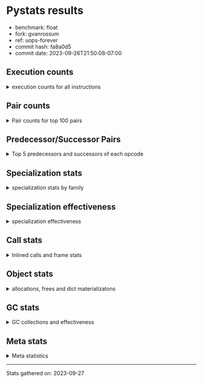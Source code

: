 
# Pystats results

- benchmark: float
- fork: gvanrossum
- ref: uops-forever
- commit hash: fa8a0d5
- commit date: 2023-09-26T21:50:08-07:00

## Execution counts

<details>
<summary> execution counts for all instructions </summary>

|Name | Count | Self | Cumulative | Miss ratio | 
|---|---:|---:|---:|---:|
| LOAD_FAST | 30,068,220 | 16.7% | 16.7% |  |
| STORE_ATTR_SLOT | 18,019,140 | 10.0% | 26.7% |  |
| ENTER_EXECUTOR | 12,009,360 | 6.7% | 33.4% |  |
| BINARY_OP | 12,003,200 | 6.7% | 40.0% |  |
| LOAD_CONST | 12,000,300 | 6.7% | 46.7% |  |
| LOAD_GLOBAL_MODULE | 12,000,280 | 6.7% | 53.3% |  |
| LOAD_FAST_LOAD_FAST | 12,000,180 | 6.7% | 60.0% |  |
| CALL_BUILTIN_O | 12,000,060 | 6.7% | 66.7% |  |
| RETURN_CONST | 12,000,000 | 6.7% | 73.3% |  |
| STORE_FAST | 6,010,140 | 3.3% | 76.6% |  |
| CALL | 6,001,820 | 3.3% | 80.0% |  |
| RESUME_CHECK | 6,000,300 | 3.3% | 83.3% | 0.1% |
| COPY | 6,000,180 | 3.3% | 86.6% |  |
| BINARY_OP_MULTIPLY_FLOAT | 6,000,180 | 3.3% | 90.0% |  |
| POP_TOP | 6,000,120 | 3.3% | 93.3% |  |
| INTERPRETER_EXIT | 6,000,060 | 3.3% | 96.6% |  |
| STORE_SUBSCR_LIST_INT | 6,000,000 | 3.3% | 100.0% |  |
| LOAD_ATTR_SLOT | 38,640 | 0.0% | 100.0% |  |
| POP_JUMP_IF_FALSE | 9,720 | 0.0% | 100.0% |  |
| COMPARE_OP_FLOAT | 9,660 | 0.0% | 100.0% |  |
| RETURN_VALUE | 9,540 | 0.0% | 100.0% |  |
| JUMP_FORWARD | 4,800 | 0.0% | 100.0% |  |
| PUSH_NULL | 300 | 0.0% | 100.0% |  |
| SWAP | 180 | 0.0% | 100.0% |  |
| GET_ITER | 180 | 0.0% | 100.0% |  |
| CALL_PY_EXACT_ARGS | 180 | 0.0% | 100.0% |  |
| LOAD_DEREF | 120 | 0.0% | 100.0% |  |
| LOAD_ATTR_METHOD_NO_DICT | 120 | 0.0% | 100.0% |  |
| FOR_ITER_LIST | 120 | 0.0% | 100.0% |  |
| BINARY_OP_ADD_FLOAT | 120 | 0.0% | 100.0% |  |
| LOAD_GLOBAL | 100 | 0.0% | 100.0% |  |
| LOAD_ATTR_MODULE | 100 | 0.0% | 100.0% |  |
| NOP | 60 | 0.0% | 100.0% |  |
| LOAD_GLOBAL_BUILTIN | 60 | 0.0% | 100.0% |  |
| LOAD_ATTR | 60 | 0.0% | 100.0% |  |
| FOR_ITER_RANGE | 60 | 0.0% | 100.0% |  |
| COPY_FREE_VARS | 60 | 0.0% | 100.0% |  |
| COMPARE_OP_INT | 60 | 0.0% | 100.0% |  |
| CALL_FUNCTION_EX | 60 | 0.0% | 100.0% |  |
| CALL_BUILTIN_CLASS | 60 | 0.0% | 100.0% |  |
| BUILD_LIST | 60 | 0.0% | 100.0% |  |
| BINARY_SUBSCR_LIST_INT | 60 | 0.0% | 100.0% |  |
| BINARY_SLICE | 60 | 0.0% | 100.0% |  |
| BINARY_OP_SUBTRACT_FLOAT | 60 | 0.0% | 100.0% |  |
| COMPARE_OP | 20 | 0.0% | 100.0% |  |
| BINARY_SUBSCR | 20 | 0.0% | 100.0% |  |


</details>

## Pair counts

<details>
<summary> Pair counts for top 100 pairs </summary>

|Pair | Count | Self | Cumulative | 
|---|---:|---:|---:|
| LOAD_FAST STORE_ATTR_SLOT | 18,018,960 | 10.0% | 10.0% |
| LOAD_GLOBAL_MODULE LOAD_FAST | 12,000,120 | 6.7% | 16.7% |
| LOAD_FAST CALL_BUILTIN_O | 12,000,000 | 6.7% | 23.3% |
| LOAD_CONST BINARY_OP | 12,000,000 | 6.7% | 30.0% |
| BINARY_OP LOAD_FAST | 12,000,000 | 6.7% | 36.6% |
| LOAD_FAST_LOAD_FAST BINARY_OP_MULTIPLY_FLOAT | 6,000,180 | 3.3% | 40.0% |
| STORE_FAST LOAD_GLOBAL_MODULE | 6,000,120 | 3.3% | 43.3% |
| STORE_ATTR_SLOT RETURN_CONST | 6,000,060 | 3.3% | 46.6% |
| CACHE RESUME_CHECK | 6,000,060 | 3.3% | 50.0% |
| RESUME_CHECK LOAD_GLOBAL_MODULE | 6,000,040 | 3.3% | 53.3% |
| STORE_SUBSCR_LIST_INT ENTER_EXECUTOR | 6,000,000 | 3.3% | 56.6% |
| STORE_ATTR_SLOT STORE_FAST | 6,000,000 | 3.3% | 59.9% |
| STORE_ATTR_SLOT LOAD_FAST_LOAD_FAST | 6,000,000 | 3.3% | 63.3% |
| RETURN_CONST POP_TOP | 6,000,000 | 3.3% | 66.6% |
| RETURN_CONST INTERPRETER_EXIT | 6,000,000 | 3.3% | 69.9% |
| POP_TOP ENTER_EXECUTOR | 6,000,000 | 3.3% | 73.3% |
| LOAD_FAST_LOAD_FAST STORE_SUBSCR_LIST_INT | 6,000,000 | 3.3% | 76.6% |
| COPY LOAD_FAST | 6,000,000 | 3.3% | 79.9% |
| CALL_BUILTIN_O LOAD_CONST | 6,000,000 | 3.3% | 83.3% |
| CALL_BUILTIN_O COPY | 6,000,000 | 3.3% | 86.6% |
| CALL LOAD_FAST_LOAD_FAST | 6,000,000 | 3.3% | 89.9% |
| BINARY_OP_MULTIPLY_FLOAT LOAD_CONST | 6,000,000 | 3.3% | 93.2% |
| ENTER_EXECUTOR RETURN_CONST | 5,999,940 | 3.3% | 96.6% |
| ENTER_EXECUTOR CALL | 5,999,940 | 3.3% | 99.9% |
| LOAD_FAST LOAD_ATTR_SLOT | 38,460 | 0.0% | 99.9% |
| LOAD_ATTR_SLOT LOAD_FAST | 24,000 | 0.0% | 99.9% |
| STORE_ATTR_SLOT LOAD_FAST | 19,080 | 0.0% | 100.0% |
| POP_JUMP_IF_FALSE LOAD_FAST | 9,720 | 0.0% | 100.0% |
| LOAD_ATTR_SLOT COMPARE_OP_FLOAT | 9,660 | 0.0% | 100.0% |
| COMPARE_OP_FLOAT POP_JUMP_IF_FALSE | 9,660 | 0.0% | 100.0% |
| LOAD_FAST RETURN_VALUE | 9,480 | 0.0% | 100.0% |
| ENTER_EXECUTOR LOAD_FAST | 9,420 | 0.0% | 100.0% |
| STORE_FAST ENTER_EXECUTOR | 9,360 | 0.0% | 100.0% |
| RETURN_VALUE STORE_FAST | 9,360 | 0.0% | 100.0% |
| LOAD_ATTR_SLOT JUMP_FORWARD | 4,800 | 0.0% | 100.0% |
| JUMP_FORWARD LOAD_FAST | 4,800 | 0.0% | 100.0% |
| BINARY_OP BINARY_OP | 2,940 | 0.0% | 100.0% |
| CALL CALL | 1,540 | 0.0% | 100.0% |
| STORE_FAST LOAD_FAST | 540 | 0.0% | 100.0% |
| LOAD_FAST BINARY_OP | 260 | 0.0% | 100.0% |
| PUSH_NULL CALL | 240 | 0.0% | 100.0% |
| SWAP STORE_ATTR_SLOT | 180 | 0.0% | 100.0% |
| RESUME_CHECK LOAD_FAST | 180 | 0.0% | 100.0% |
| LOAD_FAST PUSH_NULL | 180 | 0.0% | 100.0% |
| LOAD_FAST LOAD_CONST | 180 | 0.0% | 100.0% |
| LOAD_FAST COPY | 180 | 0.0% | 100.0% |
| LOAD_ATTR_SLOT STORE_FAST | 180 | 0.0% | 100.0% |
| COPY LOAD_ATTR_SLOT | 180 | 0.0% | 100.0% |
| CALL_PY_EXACT_ARGS RESUME_CHECK | 180 | 0.0% | 100.0% |
| BINARY_OP SWAP | 180 | 0.0% | 100.0% |
| LOAD_FAST LOAD_ATTR_METHOD_NO_DICT | 120 | 0.0% | 100.0% |
| GET_ITER FOR_ITER_LIST | 120 | 0.0% | 100.0% |
| FOR_ITER_LIST STORE_FAST | 120 | 0.0% | 100.0% |
| CALL POP_TOP | 120 | 0.0% | 100.0% |
| BINARY_OP_MULTIPLY_FLOAT BINARY_OP_ADD_FLOAT | 120 | 0.0% | 100.0% |
| LOAD_FAST CALL_PY_EXACT_ARGS | 100 | 0.0% | 100.0% |
| LOAD_FAST CALL | 100 | 0.0% | 100.0% |
| STORE_FAST LOAD_DEREF | 60 | 0.0% | 100.0% |
| RETURN_VALUE RETURN_VALUE | 60 | 0.0% | 100.0% |
| RETURN_VALUE INTERPRETER_EXIT | 60 | 0.0% | 100.0% |
| RESUME_CHECK LOAD_CONST | 60 | 0.0% | 100.0% |
| PUSH_NULL LOAD_FAST | 60 | 0.0% | 100.0% |
| POP_TOP NOP | 60 | 0.0% | 100.0% |
| POP_TOP LOAD_FAST | 60 | 0.0% | 100.0% |
| NOP LOAD_DEREF | 60 | 0.0% | 100.0% |
| LOAD_GLOBAL_MODULE LOAD_FAST_LOAD_FAST | 60 | 0.0% | 100.0% |
| LOAD_GLOBAL_MODULE LOAD_ATTR_MODULE | 60 | 0.0% | 100.0% |
| LOAD_GLOBAL_BUILTIN LOAD_FAST | 60 | 0.0% | 100.0% |
| LOAD_GLOBAL LOAD_GLOBAL_MODULE | 60 | 0.0% | 100.0% |
| LOAD_FAST GET_ITER | 60 | 0.0% | 100.0% |
| LOAD_FAST CALL_FUNCTION_EX | 60 | 0.0% | 100.0% |
| LOAD_DEREF STORE_FAST | 60 | 0.0% | 100.0% |
| LOAD_DEREF PUSH_NULL | 60 | 0.0% | 100.0% |
| LOAD_CONST LOAD_CONST | 60 | 0.0% | 100.0% |
| LOAD_CONST BUILD_LIST | 60 | 0.0% | 100.0% |
| LOAD_CONST BINARY_SLICE | 60 | 0.0% | 100.0% |
| LOAD_ATTR_MODULE STORE_FAST | 60 | 0.0% | 100.0% |
| LOAD_ATTR_METHOD_NO_DICT LOAD_FAST | 60 | 0.0% | 100.0% |
| LOAD_ATTR_METHOD_NO_DICT CALL_PY_EXACT_ARGS | 60 | 0.0% | 100.0% |
| GET_ITER FOR_ITER_RANGE | 60 | 0.0% | 100.0% |
| FOR_ITER_RANGE STORE_FAST | 60 | 0.0% | 100.0% |
| COPY_FREE_VARS RESUME_CHECK | 60 | 0.0% | 100.0% |
| COMPARE_OP_INT POP_JUMP_IF_FALSE | 60 | 0.0% | 100.0% |
| CALL_FUNCTION_EX COPY_FREE_VARS | 60 | 0.0% | 100.0% |
| CALL_BUILTIN_O STORE_FAST | 60 | 0.0% | 100.0% |
| CALL_BUILTIN_CLASS GET_ITER | 60 | 0.0% | 100.0% |
| CALL STORE_FAST | 60 | 0.0% | 100.0% |
| CALL LOAD_FAST | 60 | 0.0% | 100.0% |
| BUILD_LIST LOAD_FAST | 60 | 0.0% | 100.0% |
| BINARY_SUBSCR_LIST_INT STORE_FAST | 60 | 0.0% | 100.0% |
| BINARY_SLICE GET_ITER | 60 | 0.0% | 100.0% |
| BINARY_OP_SUBTRACT_FLOAT STORE_FAST | 60 | 0.0% | 100.0% |
| BINARY_OP_MULTIPLY_FLOAT LOAD_FAST_LOAD_FAST | 60 | 0.0% | 100.0% |
| BINARY_OP_ADD_FLOAT LOAD_FAST_LOAD_FAST | 60 | 0.0% | 100.0% |
| BINARY_OP_ADD_FLOAT CALL_BUILTIN_O | 60 | 0.0% | 100.0% |
| BINARY_OP STORE_FAST | 60 | 0.0% | 100.0% |
| STORE_FAST LOAD_GLOBAL_BUILTIN | 40 | 0.0% | 100.0% |
| RETURN_VALUE LOAD_GLOBAL | 40 | 0.0% | 100.0% |
| LOAD_GLOBAL_MODULE LOAD_ATTR | 40 | 0.0% | 100.0% |
| LOAD_FAST CALL_BUILTIN_CLASS | 40 | 0.0% | 100.0% |


</details>

## Predecessor/Successor Pairs

<details>
<summary> Top 5 predecessors and successors of each opcode </summary>

### BINARY_SLICE

<details>
<summary> Successors and predecessors for BINARY_SLICE </summary>

|Predecessors | Count | Percentage | 
|---|---:|---:|
| LOAD_CONST | 60 | 100.0% |

|Successors | Count | Percentage | 
|---|---:|---:|
| GET_ITER | 60 | 100.0% |


</details>

### CACHE

<details>
<summary> Successors and predecessors for CACHE </summary>

|Predecessors | Count | Percentage | 
|---|---:|---:|

|Successors | Count | Percentage | 
|---|---:|---:|
| RESUME_CHECK | 6,000,060 | 100.0% |


</details>

### BINARY_SUBSCR

<details>
<summary> Successors and predecessors for BINARY_SUBSCR </summary>

|Predecessors | Count | Percentage | 
|---|---:|---:|
| LOAD_CONST | 20 | 100.0% |

|Successors | Count | Percentage | 
|---|---:|---:|
| BINARY_SUBSCR_LIST_INT | 20 | 100.0% |


</details>

### GET_ITER

<details>
<summary> Successors and predecessors for GET_ITER </summary>

|Predecessors | Count | Percentage | 
|---|---:|---:|
| LOAD_FAST | 60 | 33.3% |
| CALL_BUILTIN_CLASS | 60 | 33.3% |
| BINARY_SLICE | 60 | 33.3% |

|Successors | Count | Percentage | 
|---|---:|---:|
| FOR_ITER_LIST | 120 | 66.7% |
| FOR_ITER_RANGE | 60 | 33.3% |


</details>

### INTERPRETER_EXIT

<details>
<summary> Successors and predecessors for INTERPRETER_EXIT </summary>

|Predecessors | Count | Percentage | 
|---|---:|---:|
| RETURN_CONST | 6,000,000 | 100.0% |
| RETURN_VALUE | 60 | 0.0% |

|Successors | Count | Percentage | 
|---|---:|---:|


</details>

### NOP

<details>
<summary> Successors and predecessors for NOP </summary>

|Predecessors | Count | Percentage | 
|---|---:|---:|
| POP_TOP | 60 | 100.0% |

|Successors | Count | Percentage | 
|---|---:|---:|
| LOAD_DEREF | 60 | 100.0% |


</details>

### POP_TOP

<details>
<summary> Successors and predecessors for POP_TOP </summary>

|Predecessors | Count | Percentage | 
|---|---:|---:|
| RETURN_CONST | 6,000,000 | 100.0% |
| CALL | 120 | 0.0% |

|Successors | Count | Percentage | 
|---|---:|---:|
| ENTER_EXECUTOR | 6,000,000 | 100.0% |
| NOP | 60 | 0.0% |
| LOAD_FAST | 60 | 0.0% |


</details>

### PUSH_NULL

<details>
<summary> Successors and predecessors for PUSH_NULL </summary>

|Predecessors | Count | Percentage | 
|---|---:|---:|
| LOAD_FAST | 180 | 60.0% |
| LOAD_DEREF | 60 | 20.0% |
| LOAD_ATTR_MODULE | 40 | 13.3% |
| LOAD_ATTR | 20 | 6.7% |

|Successors | Count | Percentage | 
|---|---:|---:|
| CALL | 240 | 80.0% |
| LOAD_FAST | 60 | 20.0% |


</details>

### RETURN_VALUE

<details>
<summary> Successors and predecessors for RETURN_VALUE </summary>

|Predecessors | Count | Percentage | 
|---|---:|---:|
| LOAD_FAST | 9,480 | 99.4% |
| RETURN_VALUE | 60 | 0.6% |

|Successors | Count | Percentage | 
|---|---:|---:|
| STORE_FAST | 9,360 | 98.1% |
| RETURN_VALUE | 60 | 0.6% |
| INTERPRETER_EXIT | 60 | 0.6% |
| LOAD_GLOBAL | 40 | 0.4% |
| LOAD_GLOBAL_MODULE | 20 | 0.2% |


</details>

### BINARY_OP

<details>
<summary> Successors and predecessors for BINARY_OP </summary>

|Predecessors | Count | Percentage | 
|---|---:|---:|
| LOAD_CONST | 12,000,000 | 100.0% |
| BINARY_OP | 2,940 | 0.0% |
| LOAD_FAST | 260 | 0.0% |

|Successors | Count | Percentage | 
|---|---:|---:|
| LOAD_FAST | 12,000,000 | 100.0% |
| BINARY_OP | 2,940 | 0.0% |
| SWAP | 180 | 0.0% |
| STORE_FAST | 60 | 0.0% |
| BINARY_OP_SUBTRACT_FLOAT | 20 | 0.0% |


</details>

### BUILD_LIST

<details>
<summary> Successors and predecessors for BUILD_LIST </summary>

|Predecessors | Count | Percentage | 
|---|---:|---:|
| LOAD_CONST | 60 | 100.0% |

|Successors | Count | Percentage | 
|---|---:|---:|
| LOAD_FAST | 60 | 100.0% |


</details>

### CALL

<details>
<summary> Successors and predecessors for CALL </summary>

|Predecessors | Count | Percentage | 
|---|---:|---:|
| ENTER_EXECUTOR | 5,999,940 | 100.0% |
| CALL | 1,540 | 0.0% |
| PUSH_NULL | 240 | 0.0% |
| LOAD_FAST | 100 | 0.0% |

|Successors | Count | Percentage | 
|---|---:|---:|
| LOAD_FAST_LOAD_FAST | 6,000,000 | 100.0% |
| CALL | 1,540 | 0.0% |
| POP_TOP | 120 | 0.0% |
| STORE_FAST | 60 | 0.0% |
| LOAD_FAST | 60 | 0.0% |


</details>

### CALL_FUNCTION_EX

<details>
<summary> Successors and predecessors for CALL_FUNCTION_EX </summary>

|Predecessors | Count | Percentage | 
|---|---:|---:|
| LOAD_FAST | 60 | 100.0% |

|Successors | Count | Percentage | 
|---|---:|---:|
| COPY_FREE_VARS | 60 | 100.0% |


</details>

### COMPARE_OP

<details>
<summary> Successors and predecessors for COMPARE_OP </summary>

|Predecessors | Count | Percentage | 
|---|---:|---:|
| LOAD_CONST | 20 | 100.0% |

|Successors | Count | Percentage | 
|---|---:|---:|
| COMPARE_OP_INT | 20 | 100.0% |


</details>

### COPY

<details>
<summary> Successors and predecessors for COPY </summary>

|Predecessors | Count | Percentage | 
|---|---:|---:|
| CALL_BUILTIN_O | 6,000,000 | 100.0% |
| LOAD_FAST | 180 | 0.0% |

|Successors | Count | Percentage | 
|---|---:|---:|
| LOAD_FAST | 6,000,000 | 100.0% |
| LOAD_ATTR_SLOT | 180 | 0.0% |


</details>

### COPY_FREE_VARS

<details>
<summary> Successors and predecessors for COPY_FREE_VARS </summary>

|Predecessors | Count | Percentage | 
|---|---:|---:|
| CALL_FUNCTION_EX | 60 | 100.0% |

|Successors | Count | Percentage | 
|---|---:|---:|
| RESUME_CHECK | 60 | 100.0% |


</details>

### ENTER_EXECUTOR

<details>
<summary> Successors and predecessors for ENTER_EXECUTOR </summary>

|Predecessors | Count | Percentage | 
|---|---:|---:|
| STORE_SUBSCR_LIST_INT | 6,000,000 | 50.0% |
| POP_TOP | 6,000,000 | 50.0% |
| STORE_FAST | 9,360 | 0.1% |

|Successors | Count | Percentage | 
|---|---:|---:|
| RETURN_CONST | 5,999,940 | 50.0% |
| CALL | 5,999,940 | 50.0% |
| LOAD_FAST | 9,420 | 0.1% |
| LOAD_GLOBAL_MODULE | 40 | 0.0% |
| LOAD_GLOBAL | 20 | 0.0% |


</details>

### JUMP_FORWARD

<details>
<summary> Successors and predecessors for JUMP_FORWARD </summary>

|Predecessors | Count | Percentage | 
|---|---:|---:|
| LOAD_ATTR_SLOT | 4,800 | 100.0% |

|Successors | Count | Percentage | 
|---|---:|---:|
| LOAD_FAST | 4,800 | 100.0% |


</details>

### LOAD_ATTR

<details>
<summary> Successors and predecessors for LOAD_ATTR </summary>

|Predecessors | Count | Percentage | 
|---|---:|---:|
| LOAD_GLOBAL_MODULE | 40 | 66.7% |
| LOAD_GLOBAL | 20 | 33.3% |

|Successors | Count | Percentage | 
|---|---:|---:|
| LOAD_ATTR_MODULE | 40 | 66.7% |
| PUSH_NULL | 20 | 33.3% |


</details>

### LOAD_CONST

<details>
<summary> Successors and predecessors for LOAD_CONST </summary>

|Predecessors | Count | Percentage | 
|---|---:|---:|
| CALL_BUILTIN_O | 6,000,000 | 50.0% |
| BINARY_OP_MULTIPLY_FLOAT | 6,000,000 | 50.0% |
| LOAD_FAST | 180 | 0.0% |
| RESUME_CHECK | 60 | 0.0% |
| LOAD_CONST | 60 | 0.0% |

|Successors | Count | Percentage | 
|---|---:|---:|
| BINARY_OP | 12,000,000 | 100.0% |
| LOAD_CONST | 60 | 0.0% |
| BUILD_LIST | 60 | 0.0% |
| BINARY_SLICE | 60 | 0.0% |
| COMPARE_OP_INT | 40 | 0.0% |


</details>

### LOAD_DEREF

<details>
<summary> Successors and predecessors for LOAD_DEREF </summary>

|Predecessors | Count | Percentage | 
|---|---:|---:|
| STORE_FAST | 60 | 50.0% |
| NOP | 60 | 50.0% |

|Successors | Count | Percentage | 
|---|---:|---:|
| STORE_FAST | 60 | 50.0% |
| PUSH_NULL | 60 | 50.0% |


</details>

### LOAD_FAST

<details>
<summary> Successors and predecessors for LOAD_FAST </summary>

|Predecessors | Count | Percentage | 
|---|---:|---:|
| LOAD_GLOBAL_MODULE | 12,000,120 | 39.9% |
| BINARY_OP | 12,000,000 | 39.9% |
| COPY | 6,000,000 | 20.0% |
| LOAD_ATTR_SLOT | 24,000 | 0.1% |
| STORE_ATTR_SLOT | 19,080 | 0.1% |

|Successors | Count | Percentage | 
|---|---:|---:|
| STORE_ATTR_SLOT | 18,018,960 | 59.9% |
| CALL_BUILTIN_O | 12,000,000 | 39.9% |
| LOAD_ATTR_SLOT | 38,460 | 0.1% |
| RETURN_VALUE | 9,480 | 0.0% |
| BINARY_OP | 260 | 0.0% |


</details>

### LOAD_FAST_LOAD_FAST

<details>
<summary> Successors and predecessors for LOAD_FAST_LOAD_FAST </summary>

|Predecessors | Count | Percentage | 
|---|---:|---:|
| STORE_ATTR_SLOT | 6,000,000 | 50.0% |
| CALL | 6,000,000 | 50.0% |
| LOAD_GLOBAL_MODULE | 60 | 0.0% |
| BINARY_OP_MULTIPLY_FLOAT | 60 | 0.0% |
| BINARY_OP_ADD_FLOAT | 60 | 0.0% |

|Successors | Count | Percentage | 
|---|---:|---:|
| BINARY_OP_MULTIPLY_FLOAT | 6,000,180 | 50.0% |
| STORE_SUBSCR_LIST_INT | 6,000,000 | 50.0% |


</details>

### LOAD_GLOBAL

<details>
<summary> Successors and predecessors for LOAD_GLOBAL </summary>

|Predecessors | Count | Percentage | 
|---|---:|---:|
| RETURN_VALUE | 40 | 40.0% |
| STORE_FAST | 20 | 20.0% |
| RESUME_CHECK | 20 | 20.0% |
| ENTER_EXECUTOR | 20 | 20.0% |

|Successors | Count | Percentage | 
|---|---:|---:|
| LOAD_GLOBAL_MODULE | 60 | 60.0% |
| LOAD_GLOBAL_BUILTIN | 20 | 20.0% |
| LOAD_ATTR | 20 | 20.0% |


</details>

### POP_JUMP_IF_FALSE

<details>
<summary> Successors and predecessors for POP_JUMP_IF_FALSE </summary>

|Predecessors | Count | Percentage | 
|---|---:|---:|
| COMPARE_OP_FLOAT | 9,660 | 99.4% |
| COMPARE_OP_INT | 60 | 0.6% |

|Successors | Count | Percentage | 
|---|---:|---:|
| LOAD_FAST | 9,720 | 100.0% |


</details>

### RETURN_CONST

<details>
<summary> Successors and predecessors for RETURN_CONST </summary>

|Predecessors | Count | Percentage | 
|---|---:|---:|
| STORE_ATTR_SLOT | 6,000,060 | 50.0% |
| ENTER_EXECUTOR | 5,999,940 | 50.0% |

|Successors | Count | Percentage | 
|---|---:|---:|
| POP_TOP | 6,000,000 | 50.0% |
| INTERPRETER_EXIT | 6,000,000 | 50.0% |


</details>

### STORE_FAST

<details>
<summary> Successors and predecessors for STORE_FAST </summary>

|Predecessors | Count | Percentage | 
|---|---:|---:|
| STORE_ATTR_SLOT | 6,000,000 | 99.8% |
| RETURN_VALUE | 9,360 | 0.2% |
| LOAD_ATTR_SLOT | 180 | 0.0% |
| FOR_ITER_LIST | 120 | 0.0% |
| LOAD_DEREF | 60 | 0.0% |

|Successors | Count | Percentage | 
|---|---:|---:|
| LOAD_GLOBAL_MODULE | 6,000,120 | 99.8% |
| ENTER_EXECUTOR | 9,360 | 0.2% |
| LOAD_FAST | 540 | 0.0% |
| LOAD_DEREF | 60 | 0.0% |
| LOAD_GLOBAL_BUILTIN | 40 | 0.0% |


</details>

### SWAP

<details>
<summary> Successors and predecessors for SWAP </summary>

|Predecessors | Count | Percentage | 
|---|---:|---:|
| BINARY_OP | 180 | 100.0% |

|Successors | Count | Percentage | 
|---|---:|---:|
| STORE_ATTR_SLOT | 180 | 100.0% |


</details>

### BINARY_OP_ADD_FLOAT

<details>
<summary> Successors and predecessors for BINARY_OP_ADD_FLOAT </summary>

|Predecessors | Count | Percentage | 
|---|---:|---:|
| BINARY_OP_MULTIPLY_FLOAT | 120 | 100.0% |

|Successors | Count | Percentage | 
|---|---:|---:|
| LOAD_FAST_LOAD_FAST | 60 | 50.0% |
| CALL_BUILTIN_O | 60 | 50.0% |


</details>

### BINARY_OP_MULTIPLY_FLOAT

<details>
<summary> Successors and predecessors for BINARY_OP_MULTIPLY_FLOAT </summary>

|Predecessors | Count | Percentage | 
|---|---:|---:|
| LOAD_FAST_LOAD_FAST | 6,000,180 | 100.0% |

|Successors | Count | Percentage | 
|---|---:|---:|
| LOAD_CONST | 6,000,000 | 100.0% |
| BINARY_OP_ADD_FLOAT | 120 | 0.0% |
| LOAD_FAST_LOAD_FAST | 60 | 0.0% |


</details>

### BINARY_OP_SUBTRACT_FLOAT

<details>
<summary> Successors and predecessors for BINARY_OP_SUBTRACT_FLOAT </summary>

|Predecessors | Count | Percentage | 
|---|---:|---:|
| LOAD_FAST | 40 | 66.7% |
| BINARY_OP | 20 | 33.3% |

|Successors | Count | Percentage | 
|---|---:|---:|
| STORE_FAST | 60 | 100.0% |


</details>

### BINARY_SUBSCR_LIST_INT

<details>
<summary> Successors and predecessors for BINARY_SUBSCR_LIST_INT </summary>

|Predecessors | Count | Percentage | 
|---|---:|---:|
| LOAD_CONST | 40 | 66.7% |
| BINARY_SUBSCR | 20 | 33.3% |

|Successors | Count | Percentage | 
|---|---:|---:|
| STORE_FAST | 60 | 100.0% |


</details>

### CALL_BUILTIN_CLASS

<details>
<summary> Successors and predecessors for CALL_BUILTIN_CLASS </summary>

|Predecessors | Count | Percentage | 
|---|---:|---:|
| LOAD_FAST | 40 | 66.7% |
| CALL | 20 | 33.3% |

|Successors | Count | Percentage | 
|---|---:|---:|
| GET_ITER | 60 | 100.0% |


</details>

### CALL_BUILTIN_O

<details>
<summary> Successors and predecessors for CALL_BUILTIN_O </summary>

|Predecessors | Count | Percentage | 
|---|---:|---:|
| LOAD_FAST | 12,000,000 | 100.0% |
| BINARY_OP_ADD_FLOAT | 60 | 0.0% |

|Successors | Count | Percentage | 
|---|---:|---:|
| LOAD_CONST | 6,000,000 | 50.0% |
| COPY | 6,000,000 | 50.0% |
| STORE_FAST | 60 | 0.0% |


</details>

### CALL_PY_EXACT_ARGS

<details>
<summary> Successors and predecessors for CALL_PY_EXACT_ARGS </summary>

|Predecessors | Count | Percentage | 
|---|---:|---:|
| LOAD_FAST | 100 | 55.6% |
| LOAD_ATTR_METHOD_NO_DICT | 60 | 33.3% |
| CALL | 20 | 11.1% |

|Successors | Count | Percentage | 
|---|---:|---:|
| RESUME_CHECK | 180 | 100.0% |


</details>

### COMPARE_OP_FLOAT

<details>
<summary> Successors and predecessors for COMPARE_OP_FLOAT </summary>

|Predecessors | Count | Percentage | 
|---|---:|---:|
| LOAD_ATTR_SLOT | 9,660 | 100.0% |

|Successors | Count | Percentage | 
|---|---:|---:|
| POP_JUMP_IF_FALSE | 9,660 | 100.0% |


</details>

### COMPARE_OP_INT

<details>
<summary> Successors and predecessors for COMPARE_OP_INT </summary>

|Predecessors | Count | Percentage | 
|---|---:|---:|
| LOAD_CONST | 40 | 66.7% |
| COMPARE_OP | 20 | 33.3% |

|Successors | Count | Percentage | 
|---|---:|---:|
| POP_JUMP_IF_FALSE | 60 | 100.0% |


</details>

### FOR_ITER_LIST

<details>
<summary> Successors and predecessors for FOR_ITER_LIST </summary>

|Predecessors | Count | Percentage | 
|---|---:|---:|
| GET_ITER | 120 | 100.0% |

|Successors | Count | Percentage | 
|---|---:|---:|
| STORE_FAST | 120 | 100.0% |


</details>

### FOR_ITER_RANGE

<details>
<summary> Successors and predecessors for FOR_ITER_RANGE </summary>

|Predecessors | Count | Percentage | 
|---|---:|---:|
| GET_ITER | 60 | 100.0% |

|Successors | Count | Percentage | 
|---|---:|---:|
| STORE_FAST | 60 | 100.0% |


</details>

### LOAD_ATTR_METHOD_NO_DICT

<details>
<summary> Successors and predecessors for LOAD_ATTR_METHOD_NO_DICT </summary>

|Predecessors | Count | Percentage | 
|---|---:|---:|
| LOAD_FAST | 120 | 100.0% |

|Successors | Count | Percentage | 
|---|---:|---:|
| LOAD_FAST | 60 | 50.0% |
| CALL_PY_EXACT_ARGS | 60 | 50.0% |


</details>

### LOAD_ATTR_MODULE

<details>
<summary> Successors and predecessors for LOAD_ATTR_MODULE </summary>

|Predecessors | Count | Percentage | 
|---|---:|---:|
| LOAD_GLOBAL_MODULE | 60 | 60.0% |
| LOAD_ATTR | 40 | 40.0% |

|Successors | Count | Percentage | 
|---|---:|---:|
| STORE_FAST | 60 | 60.0% |
| PUSH_NULL | 40 | 40.0% |


</details>

### LOAD_ATTR_SLOT

<details>
<summary> Successors and predecessors for LOAD_ATTR_SLOT </summary>

|Predecessors | Count | Percentage | 
|---|---:|---:|
| LOAD_FAST | 38,460 | 99.5% |
| COPY | 180 | 0.5% |

|Successors | Count | Percentage | 
|---|---:|---:|
| LOAD_FAST | 24,000 | 62.1% |
| COMPARE_OP_FLOAT | 9,660 | 25.0% |
| JUMP_FORWARD | 4,800 | 12.4% |
| STORE_FAST | 180 | 0.5% |


</details>

### LOAD_GLOBAL_BUILTIN

<details>
<summary> Successors and predecessors for LOAD_GLOBAL_BUILTIN </summary>

|Predecessors | Count | Percentage | 
|---|---:|---:|
| STORE_FAST | 40 | 66.7% |
| LOAD_GLOBAL | 20 | 33.3% |

|Successors | Count | Percentage | 
|---|---:|---:|
| LOAD_FAST | 60 | 100.0% |


</details>

### LOAD_GLOBAL_MODULE

<details>
<summary> Successors and predecessors for LOAD_GLOBAL_MODULE </summary>

|Predecessors | Count | Percentage | 
|---|---:|---:|
| STORE_FAST | 6,000,120 | 50.0% |
| RESUME_CHECK | 6,000,040 | 50.0% |
| LOAD_GLOBAL | 60 | 0.0% |
| ENTER_EXECUTOR | 40 | 0.0% |
| RETURN_VALUE | 20 | 0.0% |

|Successors | Count | Percentage | 
|---|---:|---:|
| LOAD_FAST | 12,000,120 | 100.0% |
| LOAD_FAST_LOAD_FAST | 60 | 0.0% |
| LOAD_ATTR_MODULE | 60 | 0.0% |
| LOAD_ATTR | 40 | 0.0% |


</details>

### RESUME_CHECK

<details>
<summary> Successors and predecessors for RESUME_CHECK </summary>

|Predecessors | Count | Percentage | 
|---|---:|---:|
| CACHE | 6,000,060 | 100.0% |
| CALL_PY_EXACT_ARGS | 180 | 0.0% |
| COPY_FREE_VARS | 60 | 0.0% |

|Successors | Count | Percentage | 
|---|---:|---:|
| LOAD_GLOBAL_MODULE | 6,000,040 | 100.0% |
| LOAD_FAST | 180 | 0.0% |
| LOAD_CONST | 60 | 0.0% |
| LOAD_GLOBAL | 20 | 0.0% |


</details>

### STORE_ATTR_SLOT

<details>
<summary> Successors and predecessors for STORE_ATTR_SLOT </summary>

|Predecessors | Count | Percentage | 
|---|---:|---:|
| LOAD_FAST | 18,018,960 | 100.0% |
| SWAP | 180 | 0.0% |

|Successors | Count | Percentage | 
|---|---:|---:|
| RETURN_CONST | 6,000,060 | 33.3% |
| STORE_FAST | 6,000,000 | 33.3% |
| LOAD_FAST_LOAD_FAST | 6,000,000 | 33.3% |
| LOAD_FAST | 19,080 | 0.1% |


</details>

### STORE_SUBSCR_LIST_INT

<details>
<summary> Successors and predecessors for STORE_SUBSCR_LIST_INT </summary>

|Predecessors | Count | Percentage | 
|---|---:|---:|
| LOAD_FAST_LOAD_FAST | 6,000,000 | 100.0% |

|Successors | Count | Percentage | 
|---|---:|---:|
| ENTER_EXECUTOR | 6,000,000 | 100.0% |


</details>


</details>

## Specialization stats

<details>
<summary> specialization stats by family </summary>

### BINARY_SLICE

<details>
<summary> specialization stats for BINARY_SLICE family </summary>

|Kind | Count | Ratio | 
|---|---|---|


</details>

### BINARY_SUBSCR

<details>
<summary> specialization stats for BINARY_SUBSCR family </summary>

|Kind | Count | Ratio | 
|---|---|---|
|          hit |           60 | 75.0% |

#### Specialization attempts

| | Count | Ratio | 
|---|---:|---:|
| Success | 20 | 100.0% |
| Failure | 0 | 0.0% |

|Failure kind | Count | Ratio | 
|---|---:|---:|


</details>

### STORE_SUBSCR

<details>
<summary> specialization stats for STORE_SUBSCR family </summary>

|Kind | Count | Ratio | 
|---|---|---|
|          hit |      6000000 | 100.0% |


</details>

### BINARY_OP

<details>
<summary> specialization stats for BINARY_OP family </summary>

|Kind | Count | Ratio | 
|---|---|---|
| specialization.deferred |     12000240 | 25.0% |
|          hit |     36000060 | 75.0% |

#### Specialization attempts

| | Count | Ratio | 
|---|---:|---:|
| Success | 20 | 0.7% |
| Failure | 2,940 | 99.3% |

|Failure kind | Count | Ratio | 
|---|---:|---:|
| multiply different types | 1,480 | 50.3% |
| true divide different types | 1,460 | 49.7% |


</details>

### CALL

<details>
<summary> specialization stats for CALL family </summary>

|Kind | Count | Ratio | 
|---|---|---|
| specialization.deferred |      6000240 | 16.7% |
|          hit |     30000060 | 83.3% |

#### Specialization attempts

| | Count | Ratio | 
|---|---:|---:|
| Success | 40 | 2.5% |
| Failure | 1,540 | 97.5% |

|Failure kind | Count | Ratio | 
|---|---:|---:|
| no dict | 1,460 | 94.8% |
| cfunc noargs | 60 | 3.9% |
| other | 20 | 1.3% |


</details>

### COMPARE_OP

<details>
<summary> specialization stats for COMPARE_OP family </summary>

|Kind | Count | Ratio | 
|---|---|---|
|          hit |     17999880 | 100.0% |

#### Specialization attempts

| | Count | Ratio | 
|---|---:|---:|
| Success | 20 | 100.0% |
| Failure | 0 | 0.0% |

|Failure kind | Count | Ratio | 
|---|---:|---:|


</details>

### FOR_ITER

<details>
<summary> specialization stats for FOR_ITER family </summary>

|Kind | Count | Ratio | 
|---|---|---|
|          hit |          180 | 100.0% |


</details>

### LOAD_ATTR

<details>
<summary> specialization stats for LOAD_ATTR family </summary>

|Kind | Count | Ratio | 
|---|---|---|
| specialization.deferred |           20 | 0.0% |
|          hit |    101999500 | 100.0% |

#### Specialization attempts

| | Count | Ratio | 
|---|---:|---:|
| Success | 40 | 100.0% |
| Failure | 0 | 0.0% |

|Failure kind | Count | Ratio | 
|---|---:|---:|


</details>

### LOAD_GLOBAL

<details>
<summary> specialization stats for LOAD_GLOBAL family </summary>

|Kind | Count | Ratio | 
|---|---|---|
| specialization.deferred |           20 | 0.0% |
|          hit |     24000220 | 100.0% |

#### Specialization attempts

| | Count | Ratio | 
|---|---:|---:|
| Success | 80 | 100.0% |
| Failure | 0 | 0.0% |

|Failure kind | Count | Ratio | 
|---|---:|---:|


</details>

### POP_JUMP_IF_FALSE

<details>
<summary> specialization stats for POP_JUMP_IF_FALSE family </summary>

|Kind | Count | Ratio | 
|---|---|---|


</details>

### STORE_ATTR

<details>
<summary> specialization stats for STORE_ATTR family </summary>

|Kind | Count | Ratio | 
|---|---|---|
|          hit |     53999820 | 100.0% |


</details>


</details>

## Specialization effectiveness

<details>
<summary> specialization effectiveness </summary>

|Instructions | Count | Ratio | 
|---|---:|---:|
| Basic | 102,103,920 | 56.7% |
| Not specialized | 18,023,520 | 10.0% |
| Specialized | 60,060,740 | 33.3% |

### Deferred by instruction

<details>
<summary> deferred by instruction </summary>

|Name | Count | Ratio | 
|---|---:|---:|
| RESUME | 368,934,881,474,191,023,800 | 100.0% |
| BINARY_OP | 12,000,240 | 0.0% |
| CALL | 6,000,240 | 0.0% |
| LOAD_GLOBAL | 20 | 0.0% |
| LOAD_ATTR | 20 | 0.0% |
| UNPACK_SEQUENCE | 0 | 0.0% |
| TO_BOOL | 0 | 0.0% |
| SWAP | 0 | 0.0% |
| STORE_SUBSCR_LIST_INT | 0 | 0.0% |
| STORE_SUBSCR | 0 | 0.0% |


</details>

### Misses by instruction

<details>
<summary> misses by instruction </summary>

|Name | Count | Ratio | 
|---|---:|---:|
| RESUME_CHECK | 8,520 | 50.0% |
| RESUME | 8,520 | 50.0% |
| SWAP | 0 | 0.0% |
| STORE_SUBSCR_LIST_INT | 0 | 0.0% |
| STORE_FAST | 0 | 0.0% |
| STORE_ATTR_SLOT | 0 | 0.0% |
| RETURN_VALUE | 0 | 0.0% |
| RETURN_CONST | 0 | 0.0% |
| PUSH_NULL | 0 | 0.0% |
| POP_TOP | 0 | 0.0% |


</details>


</details>

## Call stats

<details>
<summary> Inlined calls and frame stats </summary>

| | Count | Ratio | 
|---|---:|---:|
| Calls to PyEval_EvalDefault | 6,000,060 | 33.3% |
| Calls to Python functions inlined | 12,000,060 | 66.7% |
| Calls via PyEval_EvalFrame (total) | 6,000,060 | 33.3% |
| Calls via PyEval_EvalFrame (vector) | 6,000,060 | 33.3% |
| Calls via PyEval_EvalFrame (generator) | 0 | 0.0% |
| Calls via PyEval_EvalFrame (legacy) | 0 | 0.0% |
| Calls via PyEval_EvalFrame (function vectorcall) | 6,000,060 | 33.3% |
| Calls via PyEval_EvalFrame (build class) | 0 | 0.0% |
| Calls via PyEval_EvalFrame (slot) | 0 | 0.0% |
| Calls via PyEval_EvalFrame (function ex) | 60 | 0.0% |
| Calls via PyEval_EvalFrame (api) | 0 | 0.0% |
| Calls via PyEval_EvalFrame (method) | 0 | 0.0% |
| Frames pushed | 18,000,120 | 100.0% |
| Frame objects created | 0 | 0.0% |


</details>

## Object stats

<details>
<summary> allocations, frees and dict materializatons </summary>

| | Count | Ratio | 
|---|---:|---:|
| Allocations from freelist | 72,005,820 | 70.6% |
| Frees to freelist | 72,006,000 |  |
| Allocations | 29,996,580 | 29.4% |
| Allocations to 512 bytes | 29,996,460 | 29.4% |
| Allocations to 4 kbytes | 0 | 0.0% |
| Allocations over 4 kbytes | 120 | 0.0% |
| Frees | 29,996,460 |  |
| New values | 0 |  |
| Interpreter increfs | 108,056,320 | 22.5% |
| Interpreter decrefs | 186,031,440 | 32.0% |
| Increfs | 371,860,780 | 77.5% |
| Decrefs | 395,887,880 | 68.0% |
| Materialize dict (on request) | 0 |  |
| Materialize dict (new key) | 0 |  |
| Materialize dict (too big) | 0 |  |
| Materialize dict (str subclass) | 0 |  |
| Dematerialize dict | 0 |  |
| Method cache hits | 18 |  |
| Method cache misses | 2 |  |
| Method cache collisions | 2 |  |
| Method cache dunder hits | 6,000,000 |  |
| Method cache dunder misses | 0 |  |


</details>

## GC stats

<details>
<summary> GC collections and effectiveness </summary>

|Generation | Collections | Objects collected | Object visits | 
|---:|---:|---:|---:|
| 0 | 7,760 | 0 | 55,487,120 |
| 1 | 700 | 0 | 57,422,000 |
| 2 | 60 | 0 | 48,858,320 |


</details>

## Meta stats

<details>
<summary> Meta statistics </summary>

| | Count | 
|---|---:|
| Number of data files | 20 |


</details>

---
Stats gathered on: 2023-09-27
